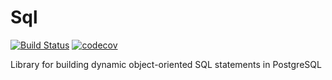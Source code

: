 # Sql

[![Build Status](https://travis-ci.org/klapuch/Sql.svg?branch=master)](https://travis-ci.org/klapuch/Sql) [![codecov](https://codecov.io/gh/klapuch/Sql/branch/master/graph/badge.svg)](https://codecov.io/gh/klapuch/Sql)

Library for building dynamic object-oriented SQL statements in PostgreSQL
